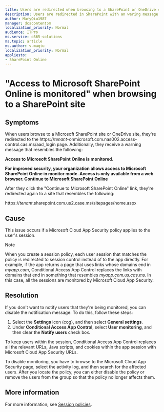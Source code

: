 ```yaml
---
title: Users are redirected when browsing to a SharePoint or OneDrive site
description: Users are redirected in SharePoint with an waring message saying "Access to Microsoft SharePoint Online is monitored."
author: MaryQiu1987
manager: dcscontentpm
localization_priority: Normal
audience: ITPro
ms.service: o365-solutions
ms.topic: article
ms.author: v-maqiu
localization_priority: Normal
appliesto:
- SharePoint Online
---
```


# "Access to Microsoft SharePoint Online is monitored" when browsing to a SharePoint site

## Symptoms

When users browse to a Microsoft SharePoint site or OneDrive site, they're redirected to the https://*tenant*-onmicrosoft.com.nas002.access-control.cas.ms/aad_login page. Additionally, they receive a warning message that resembles the following:

**Access to Microsoft SharePoint Online is monitored.**

**For improved security, your organization allows access to Microsoft SharePoint Online in monitor mode. Access is only available from a web browser. Continue to Microsoft SharePoint Online**

After they click the "Continue to Microsoft SharePoint Online" link, they're redirected again to a site that resembles the following:

https://*tenant*.sharepoint.com.us2.case.ms/sitepages/home.aspx

## Cause

This issue occurs if a Microsoft Cloud App Security policy applies to the user's session.

> [!NOTE]
> When you create a session policy, each user session that matches the policy is redirected to session control instead of to the app directly. For example, if the app returns a page that uses links whose domains end in *myapp.com*, Conditional Access App Control replaces the links with domains that end in something that resembles *myapp.com.us.cas.ms*. In this case, all the sessions are monitored by Microsoft Cloud App Security.

## Resolution

If you don't want to notify users that they're being monitored, you can disable the notification message. To do this, follow these steps:

1. Select the **Settings** icon (cog), and then select **General settings**.
1. Under **Conditional Access App Control**, select **User monitoring**, and then clear the **Notify users** check box.

To keep users within the session, Conditional Access App Control replaces all the relevant URLs, Java scripts, and cookies within the app session with Microsoft Cloud App Security URLs.

To disable monitoring, you have to browse to the Microsoft Cloud App Security page, select the activity log, and then search for the affected users. After you locate the policy, you can either disable the policy or remove the users from the group so that the policy no longer affects them.

## More information

For more information, see [Session policies](https://docs.microsoft.com/cloud-app-security/session-policy-aad).